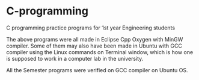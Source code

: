 # C-programming
C programming practice programs for 1st year Engineering students

The above programs were all made in Eclipse Cpp Oxygen with MinGW compiler.
Some of them may also have been made in Ubuntu with GCC compiler using the Linux commands on Terminal window, which is how one is supposed to work in a computer lab in the university.

All the Semester programs were verified on GCC compiler on Ubuntu OS.

